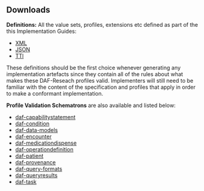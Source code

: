 ## Downloads

**Definitions:** All the value sets, profiles, extensions etc defined as part of the this Implementation Guides:

- [XML](definitions.xml.zip)
- [JSON](definitions.json.zip)
- [TTl](defintions.ttl.zip)

These definitions should be the first choice whenever generating any implementation artefacts since they contain all of the rules about what makes these DAF-Reseach profiles valid. Implementers will still need to be familiar with the content of the specification and profiles that apply in order to make a conformant implementation.


**Profile Validation Schematrons** are also available and listed below:


- [daf-capabilitystatement](daf-capabilitystatement.sch)
- [daf-condition](daf-condition.sch)
- [daf-data-models](daf-data-models.sch)
- [daf-encounter](daf-encounter.sch)
- [daf-medicationdispense](daf-medicationdispense.sch)
- [daf-operationdefinition](daf-operationdefinition.sch)
- [daf-patient](daf-patient.sch)
- [daf-provenance](daf-provenance.sch)
- [daf-query-formats](daf-query-formats.sch)
- [daf-queryresults](daf-queryresults.sch)
- [daf-task](daf-task.sch)
